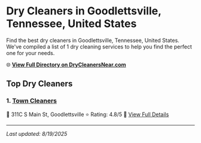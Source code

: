 # Dry Cleaners in Goodlettsville, Tennessee, United States

Find the best dry cleaners in Goodlettsville, Tennessee, United States. We've compiled a list of 1 dry cleaning services to help you find the perfect one for your needs.

🌐 **[View Full Directory on DryCleanersNear.com](https://drycleanersnear.com/city/US/Tennessee/Goodlettsville)**

## Top Dry Cleaners

### 1. [Town Cleaners](https://drycleanersnear.com/dryCleaner/6861efad6d1fa2e11f513a6a/town-cleaners)
📍 311C S Main St, Goodlettsville
⭐ Rating: 4.8/5
🔗 [View Full Details](https://drycleanersnear.com/dryCleaner/6861efad6d1fa2e11f513a6a/town-cleaners)


---

*Last updated: 8/19/2025*
